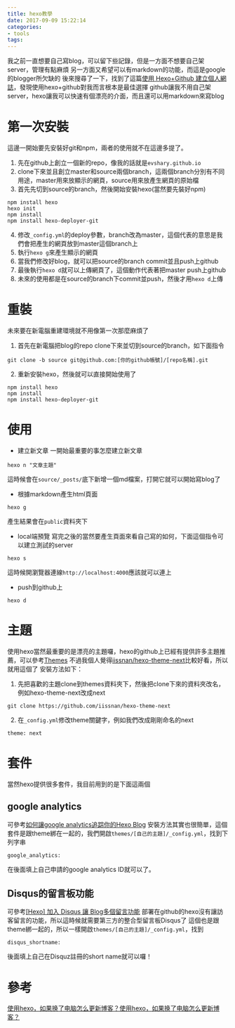 ```yaml
---
title: hexo教學
date: 2017-09-09 15:22:14
categories:
- tools
tags:
---
```

我之前一直想要自己寫blog，可以留下些記錄，但是一方面不想要自己架server，管理有點麻煩
另一方面又希望可以有markdown的功能，而這是google的blogger所欠缺的
後來搜尋了一下，找到了這篇[使用 Hexo+Github 建立個人網誌](http://lodur46.github.io/post/hexo-github/#more)，發現使用hexo+github對我而言根本是最佳選擇
github讓我不用自己架server，hexo讓我可以快速有個漂亮的介面，而且還可以用markdown來寫blog

# 第一次安裝
這邊一開始要先安裝好git和npm，兩者的使用就不在這邊多提了。

1. 先在github上創立一個新的repo，像我的話就是`evshary.github.io`
2. clone下來並且創立master和source兩個branch，這兩個branch分別有不同用途，master用來放顯示的網頁，source用來放產生網頁的原始檔
3. 首先先切到source的branch，然後開始安裝hexo(當然要先裝好npm)
```
npm install hexo
hexo init
npm install
npm install hexo-deployer-git
```
4. 修改`_config.yml`的deploy參數，branch改為master，這個代表的意思是我們會把產生的網頁放到master這個branch上
5. 執行`hexo g`來產生顯示的網頁
6. 當我們修改好blog，就可以把source的branch commit並且push上github
7. 最後執行`hexo d`就可以上傳網頁了，這個動作代表著把master push上github
8. 未來的使用都是在source的branch下commit並push，然後才用`hexo d`上傳

# 重裝
未來要在新電腦重建環境就不用像第一次那麼麻煩了

1. 首先在新電腦把blog的repo clone下來並切到source的branch，如下面指令
```
git clone -b source git@github.com:[你的github帳號]/[repo名稱].git
```
2. 重新安裝hexo，然後就可以直接開始使用了
```
npm install hexo
npm install
npm install hexo-deployer-git
```

# 使用
* 建立新文章
  一開始最重要的事怎麼建立新文章
```
hexo n "文章主題"
```
  這時候會在`source/_posts/`底下新增一個md檔案，打開它就可以開始寫blog了

* 根據markdown產生html頁面
```
hexo g
```
  產生結果會在`public`資料夾下

* local端預覽
  寫完之後的當然要產生頁面來看自己寫的如何，下面這個指令可以建立測試的server
```
hexo s
```
  這時候開瀏覽器連線`http://localhost:4000`應該就可以連上

* push到github上
```
hexo d
```

# 主題
使用hexo當然最重要的是漂亮的主題囉，hexo的github上已經有提供許多主題推薦，可以參考[Themes](https://github.com/hexojs/hexo/wiki/Themes)
不過我個人覺得[iissnan/hexo-theme-next](https://github.com/iissnan/hexo-theme-next)比較好看，所以就用這個了
安裝方法如下：

1. 先把喜歡的主題clone到themes資料夾下，然後把clone下來的資料夾改名，例如hexo-theme-next改成next
```
git clone https://github.com/iissnan/hexo-theme-next
```
2. 在`_config.yml`修改theme關鍵字，例如我們改成剛剛命名的next
```
theme: next
```

# 套件
當然hexo提供很多套件，我目前用到的是下面這兩個
## google analytics
可參考[如何讓google analytics追踪你的Hexo Blog](https://blog.marsen.me/2016/08/25/add_google_analytics_to_hexo_blog_1/)
安裝方法其實也很簡單，這個套件是跟theme綁在一起的，我們開啟`themes/[自己的主題]/_config.yml`，找到下列字串
```
google_analytics:
```
在後面填上自己申請的google analytics ID就可以了。

## Disqus的留言板功能
可參考[[Hexo] 加入 Disqus 讓 Blog多個留言功能](https://blog.ivanwei.co/2016/01/03/2016-01-03-add-disqus-to-blog-by-hexo/)
部署在github的hexo沒有讓訪客留言的功能，所以這時候就需要第三方的整合型留言板Disqus了
這個也是跟theme綁一起的，所以一樣開啟`themes/[自己的主題]/_config.yml`，找到
```
disqus_shortname:
```
後面填上自己在Disquz註冊的short name就可以囉！

# 參考
[使用hexo，如果换了电脑怎么更新博客？使用hexo，如果换了电脑怎么更新博客？](https://www.zhihu.com/question/21193762)
